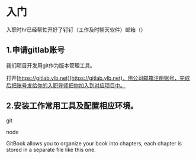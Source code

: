 # 入门

入职时hr已经帮忙开好了钉钉（工作及时聊天软件）邮箱（）

## 1.申请gitlab账号

我们项目开发用git作为版本管理工具。

打开[https://gitlab.ylb.net](https://gitlab.ylb.net)，用公司邮箱注册账号，完成后把账号发给你的入职导师把你加入到对应项目中。

## 2.安装工作常用工具及配置相应环境。

git

node



GitBook allows you to organize your book into chapters, each chapter is stored in a separate file like this one.

